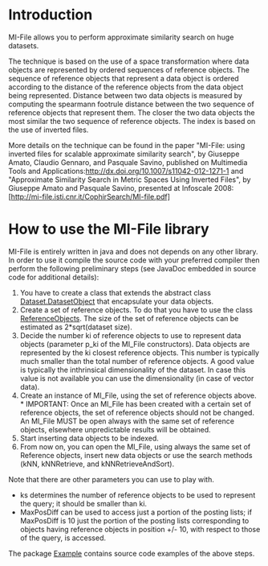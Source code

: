 # Introduction #

MI-File allows you to perform approximate similarity search on huge datasets.

The technique is based on the use of a space transformation where data objects are represented by ordered sequences of reference objects. The sequence of reference objects that represent a data object is ordered according to the distance of the reference objects from the data object being represented. Distance between two data objects is measured by computing the spearmann footrule distance between the two sequence of reference objects that represent them. The closer the two data objects the most similar the two sequence of reference objects. The index is based on the use of inverted files.

More details on the technique can be found in the paper "MI-File: using inverted files for scalable approximate similarity search", by Giuseppe Amato, Claudio Gennaro, and Pasquale Savino, published on Multimedia Tools and Applications:http://dx.doi.org/10.1007/s11042-012-1271-1 and "Approximate Similarity Search in Metric Spaces Using Inverted Files", by Giuseppe Amato and Pasquale Savino, presented at Infoscale 2008: [http://mi-file.isti.cnr.it/CophirSearch/MI-file.pdf]


# How to use the MI-File library #

MI-File is entirely written in java and does not depends on any other library.
In order to use it compile the source code with your preferred compiler then perform the following preliminary steps (see JavaDoc embedded in source code for additional details):

  1. You have to create a class that extends the abstract class  [Dataset.DatasetObject](http://code.google.com/p/mi-file/source/browse/#svn%2Ftrunk%2Fmi-file%2Fit%2Fcnr%2Fisti%2FSimilaritySearch%2FDataset) that encapsulate your data objects.
  1. Create a set of reference objects. To do that you have to use the class [ReferenceObjects](http://code.google.com/p/mi-file/source/browse/#svn%2Ftrunk%2Fmi-file%2Fit%2Fcnr%2Fisti%2FSimilaritySearch%2FMI_File). The  size of the set of reference objects can be estimated as 2\*sqrt(dataset size).
  1. Decide the number ki of reference objects to use to represent data objects (parameter p\_ki of the MI\_File constructors). Data objects are represented by the ki closest reference objects. This number is typically much smaller than the total number of reference objects. A good value is typically the inthrinsical dimensionality of the dataset. In case this value is not available you can use the dimensionality (in case of vector data).
  1. Create an instance of MI\_File, using the set of reference objects above.
    * IMPORTANT: Once an MI\_File has been created with a certain set of reference objects, the set of reference objects should not be changed. An MI\_File MUST be open always with the same set of reference objects, elsewhere unpredictable results will be obtained.
  1. Start inserting data objects to be indexed.
  1. From now on, you can open the MI\_File, using always the same set of Reference objects, insert new data objects or use the search methods (kNN, kNNRetrieve, and kNNRetrieveAndSort).

Note that there are other parameters you can use to play with.
  * ks determines the number of reference objects to be used to represent the query; it should be smaller than ki.
  * MaxPosDiff can be used to access just a portion of the posting lists; if MaxPosDiff is 10 just the portion of the posting lists corresponding to objects having reference objects in position +/- 10, with respect to those of the query, is accessed.

The package [Example](http://code.google.com/p/mi-file/source/browse/#svn%2Ftrunk%2Fmi-file%2FExamples) contains source code examples of the above steps.